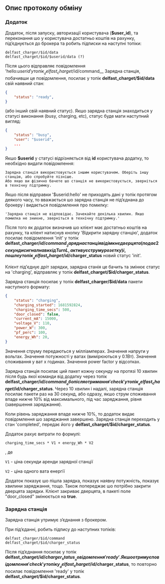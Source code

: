 ## Опис протоколу обміну

### Додаток

Додаток, після запуску, авторизації користувача (__$user_id__), та переконання шо у користувача достатньо коштів на рахунку,
підʼєднується до брокера та робить підписки на наступні топіки:

```
delfast_charger/$id/data
delfast_charget/$id/$userid/data (?)
```

Після цього відправляє повідомлення 'hello:$userid' у топік __delfast_charget/$id/command__
Зарядна станція, побачивши це повідомлення, посилає у топік __delfast_charget/$id/data__ свій наявний стан:

```json
{
    "status": "ready",
}
```

(або інший свій наявний статус).
Якшо зарядна станція знаходиться у статусі виконання (busy, charging, etc), статус буде мати
наступний вигляд:

```json
{
    "status": "busy",
    "user": "$userid",
    ...
}
```

Якшо __$userid__ у статусі відрізняється від __id__ користувача додатку, то необхідно видати
повідомлення:

```
Зарядна станція використовується іншим користувачем. Оберіть іншу станцію, або спробуйте пізніше.
Або якшо ви фізично бачете шо станція не використовується, зверніться в технічну підтримку.
```

Якшо після відправки '$userid:hello' не приходять дані у топік протягом деякого часу,
то вважається шо зарядна станція не підʼєднана до брокеру і видається повідомлення
про помилку:

```
'Зарядна станція не відповідає. Зачекайте декілька хвилин. Якшо помилка не зникне, зверніться в технічну підтримку.'
```

Після того як додаток визначив шо клієнт має достатньо коштів на рахунку, та кліент натиснув кнопку
'Відкрити зарядну станцію', додаток посилає повідомлення 'init' у топік __delfast_charger/$id/command__
Зарядна станція відімкне дверцята (подає 2 секунди сигнал на вихід TurnL, активує струм у розетку) і,
пошле у топік __delfast_charget/$id/charger_status__ новий статус 'init'.

Клієнт під'єднує дріт зарядки, зарядна станія це бачить та змінює статус на 'charging', відправляє у топік
__delfast_charget/$id/charger_status__.

Зарядна станція посилає у топік __delfast_charger/$id/data__ пакети наступного формату:

```json
{
    "status": "charging",
    "charging_started": 1681592824,
    "charging_time_secs": 500,
    "door_closed": false,
    "current_mA": 15000,
    "voltage_V": 110,
    "power_W": 300,
    "pf_perc": 100,
    "energy_Wh": 20,
}
```

Значення струму передаються у мілліамперах.
Значення напруги у вольтах.
Значення потужності у ватах (вимірюються у 0.1Вт).
Значення споживання у ват х годинах.
Значення power factor у відсотках.

Зарядна станція посилає ций пакет кожну секунду на протязі 10 хвилин після будь якої команди від додатку
через топік __delfast_charger/$id/command__ або після отримання 'check' у топік __delfast_charget/$id/charger_status__.
Через 10 хвилин і надалі, зарядна станція посилає пакети раз на 30 секунд, або одразу, якшо струм споживання
впаде нижче 10% від максимального, під час заряджання, рівня (завершення заряджання).

Коли рівень заряджання впаде нижче 10%, то додаток видає повідомлення шо заряджання завершено.
Зарядна станція переходить у стан 'completed', передає його у __delfast_charget/$id/charger_status__.

Додаток рахує витрати по формулі:

```
charging_time_secs * V1 + energy_Wh * V2
```
, де

`V1` - ціна секунди аренди зарядної станції

`V2` - ціна одного вата енергії

Додаток показує шо пішла зарядка, показує наявну потужність, показує хвилини заряджання, тощо.
Також попереджає шо потрібно закрити дверцята зарядки.
Клієнт закриває дверцята, в пакеті поле "door_closed" змінюється на __true__.




### Зарядна станція

Зарядна станція утримує зʼєднання з брокером.

При підʼєданні, робить підпису до наступних топіків:

```
delfast_charger/$id/command
delfast_charget/$id/charger_status
```

Після підʼєднання посилає у топік __delfast_charget/$id/charger_status__ повідомлення 'ready'.
Якшо отримує повідомлення 'check' у топіку __delfast_charget/$id/charger_status__, то повторно
посилає повідомлення 'ready' у топік __delfast_charget/$id/charger_status__.
